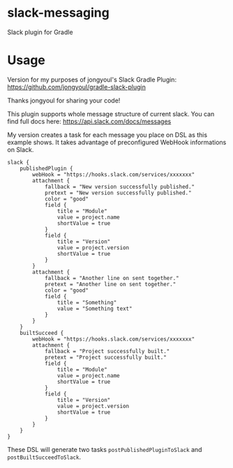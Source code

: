 # slack-messaging
Slack plugin for Gradle

# Usage
Version for my purposes of jongyoul's Slack Gradle Plugin: https://github.com/jongyoul/gradle-slack-plugin

Thanks jongyoul for sharing your code!

This plugin supports whole message structure of current slack. You can find full docs here: https://api.slack.com/docs/messages

My version creates a task for each message you place on DSL as this example shows.
It takes advantage of preconfigured WebHook informations on Slack.

```
slack {
    publishedPlugin {
        webHook = "https://hooks.slack.com/services/xxxxxxx"
        attachment {
            fallback = "New version successfully published."
            pretext = "New version successfully published."
            color = "good"
            field {
                title = "Module"
                value = project.name
                shortValue = true
            }
            field {
                title = "Version"
                value = project.version
                shortValue = true
            }
        }
        attachment {
            fallback = "Another line on sent together."
            pretext = "Another line on sent together."
            color = "good"
            field {
                title = "Something"
                value = "Something text"
            }
        }
    }
    builtSucceed {
        webHook = "https://hooks.slack.com/services/xxxxxxx"
        attachment {
            fallback = "Project successfully built."
            pretext = "Project successfully built."
            field {
                title = "Module"
                value = project.name
                shortValue = true
            }
            field {
                title = "Version"
                value = project.version
                shortValue = true
            }
        }
    }
}
```

These DSL will generate two tasks `postPublishedPluginToSlack` and `postBuiltSucceedToSlack`.
